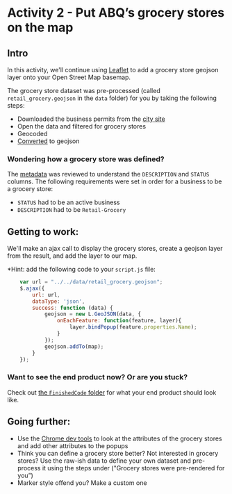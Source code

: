 # Activity 2 - Put ABQ’s grocery stores on the map

## Intro

In this activity, we'll continue using [Leaflet](https://cdnjs.cloudflare.com/ajax/libs/leaflet/0.7.3/leaflet.css) to add a grocery store geojson layer onto your Open Street Map basemap.

The grocery store dataset was pre-processed (called `retail_grocery.geojson` in the `data` folder) for you by taking the following steps:

* Downloaded the business permits from the [city site](https://cdnjs.cloudflare.com/ajax/libs/leaflet/0.7.3/leaflet.css)
* Open the data and filtered for grocery stores
* Geocoded
* [Converted](https://cdnjs.cloudflare.com/ajax/libs/leaflet/0.7.3/leaflet.css) to geojson 

### Wondering how a grocery store was defined?

The [metadata](http://data.cabq.gov/business/busregistration/MetaData.pdf) was reviewed to understand the `DESCRIPTION` and `STATUS` columns.  The following requirements were set in order for a business to be a grocery store:

* `STATUS` had to be an active business
* `DESCRIPTION`  had to be `Retail-Grocery`

## Getting to work:

We'll make an ajax call to display the grocery stores, create a geojson layer from the result, and add the layer to our map.

*Hint: add the following code to your `script.js` file:

```javascript
    var url = "../../data/retail_grocery.geojson";
    $.ajax({
        url: url,
        dataType: 'json',
        success: function (data) {
            geojson = new L.GeoJSON(data, {
                onEachFeature: function(feature, layer){
                    layer.bindPopup(feature.properties.Name);
                }
            });
            geojson.addTo(map);
        }
    });
```

### Want to see the end product now?  Or are you stuck?

Check out [the `FinishedCode` folder](https://github.com/Smallmelo/food-accessibility-tutorial/tree/master/Activity2/FinishedCode) for what your end product should look like.

## Going further:

* Use the [Chrome dev tools](https://developer.chrome.com/devtools) to look at the attributes of the grocery stores and add other attributes to the popups
* Think you can define a grocery store better? Not interested in grocery stores?  Use the raw-ish data to define your own dataset and pre-process it using the steps under ("Grocery stores were pre-rendered for you”)
* Marker style offend you? Make a custom one
